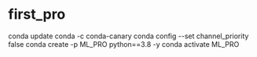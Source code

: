 # first_pro

conda update conda -c conda-canary
conda config --set channel_priority false
conda create -p ML_PRO python==3.8 -y
conda activate ML_PRO
